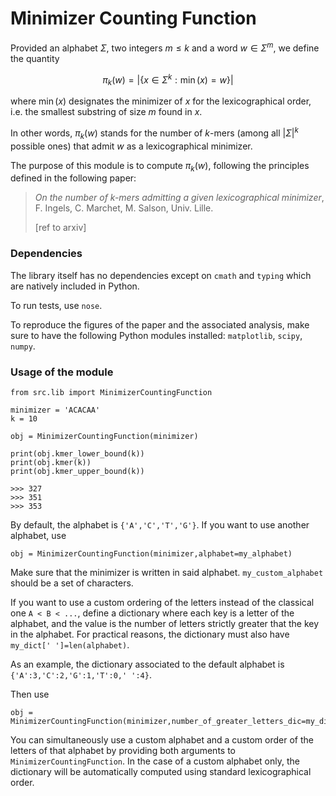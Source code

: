 # Minimizer Counting Function

Provided an alphabet $\Sigma$, two integers $m\leq k$ and a word $w\in\Sigma^m$, we define the quantity

$$\pi_k(w) = |\lbrace x\in\Sigma^k : \min(x) = w\rbrace|$$

where $\min(x)$ designates the minimizer of $x$ for the lexicographical order, i.e. the smallest substring of size $m$ found in $x$.

In other words, $\pi_k(w)$ stands for the number of $k$-mers (among all $|\Sigma|^k$ possible ones) that admit $w$ as a lexicographical minimizer.

The purpose of this module is to compute $\pi_k(w)$, following the principles defined in the following paper:

> _On the number of $k$-mers admitting a given lexicographical minimizer_, F. Ingels, C. Marchet, M. Salson, Univ. Lille.
> 
> [ref to arxiv]

### Dependencies

The library itself has no dependencies except on `cmath` and `typing` which are natively included in Python.

To run tests, use `nose`.

To reproduce the figures of the paper and the associated analysis, make sure to have the following Python modules installed: `matplotlib`, `scipy`, `numpy`.

### Usage of the module

```
from src.lib import MinimizerCountingFunction

minimizer = 'ACACAA'
k = 10

obj = MinimizerCountingFunction(minimizer)

print(obj.kmer_lower_bound(k))
print(obj.kmer(k))
print(obj.kmer_upper_bound(k))

>>> 327
>>> 351
>>> 353
```

By default, the alphabet is `{'A','C','T','G'}`.  If you want to use another alphabet, use 
```
obj = MinimizerCountingFunction(minimizer,alphabet=my_alphabet)
```
Make sure that the minimizer is written in said alphabet. `my_custom_alphabet` should be a set of characters.

If you want to use a custom ordering of the letters instead of the classical one `A < B < ...`, define a dictionary where each key is a letter of the alphabet, and the value is the number of letters strictly greater that the key in the alphabet. For practical reasons, the dictionary must also have `my_dict[' ']=len(alphabet)`. 

As an example, the dictionary associated to the default alphabet is `{'A':3,'C':2,'G':1,'T':0,' ':4}`.

Then use 
```
obj = MinimizerCountingFunction(minimizer,number_of_greater_letters_dic=my_dict)
```

You can simultaneously use a custom alphabet and a custom order of the letters of that alphabet by providing both arguments to `MinimizerCountingFunction`. In the case of a custom alphabet only, the dictionary will be automatically computed using standard lexicographical order.